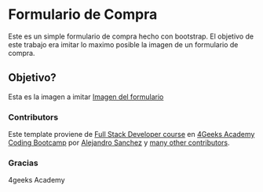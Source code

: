 # Formulario de Compra

Este es un simple formulario de compra hecho con bootstrap. El objetivo de este trabajo era imitar lo maximo posible la imagen de un formulario de compra.

## Objetivo?

Esta es la imagen a imitar [Imagen del formulario](https://raw.githubusercontent.com/breatheco-de/exercise-html5-form/master/preview.png)

### Contributors

Este template proviene de [Full Stack Developer course](https://4geeksacademy.com/us/coding-bootcamps/part-time-full-stack-developer) en [4Geeks Academy Coding Bootcamp](https://4geeksacademy.com/us/coding-bootcamp) por [Alejandro Sanchez](https://twitter.com/alesanchezr) y [many other contributors](https://github.com/4GeeksAcademy/html-hello/graphs/contributors).

### Gracias

4geeks Academy
